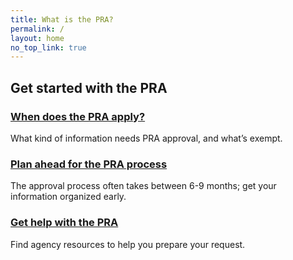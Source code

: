 ```yaml
---
title: What is the PRA?
permalink: /
layout: home
no_top_link: true
---
```


<h2>Get started with the PRA</h2>

<div class="grid-row grid-gap">
  <div class="tablet:grid-col-4">
    <h3><a href="{{'/do-i-need-clearance/' | relative_url}}">When does the PRA apply?</a></h3>
    <p>What kind of information needs PRA approval, and what’s exempt. </p>
  </div>
  <div class="tablet:grid-col-4">
    <h3><a href="{{'/clearance-process/' | relative_url}}">Plan ahead for the PRA process</a></h3>
    <p>The approval process often takes between 6-9 months; get your information organized early.</p>
  </div>
  <div class="tablet:grid-col-4">
  <h3><a href="{{'/contact/' | relative_url}}">Get help with the PRA</a></h3>
    <p>Find agency resources to help you prepare your request.</p>
  </div>
</div>
